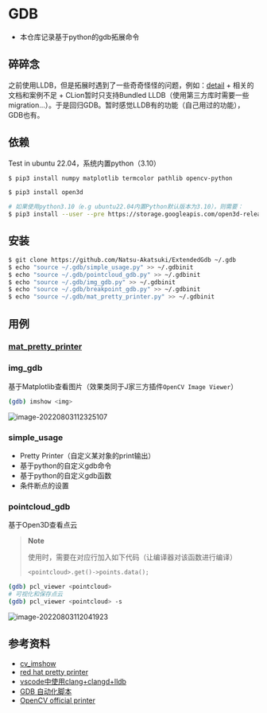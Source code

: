 # GDB

- 本仓库记录基于python的gdb拓展命令

## 碎碎念

之前使用LLDB，但是拓展时遇到了一些奇奇怪怪的问题，例如：[detail](https://discourse.llvm.org/t/fail-to-use-pdb-module-to-debug-lldb-python-command-module/63984) + 相关的文档和案例不足 + CLion暂时只支持Bundled LLDB（使用第三方库时需要一些migration...）。于是回归GDB。暂时感觉LLDB有的功能（自己用过的功能），GDB也有。

## 依赖

Test in ubuntu 22.04，系统内置python（3.10）

```bash
$ pip3 install numpy matplotlib termcolor pathlib opencv-python

$ pip3 install open3d

# 如果使用python3.10（e.g ubuntu22.04内置Python默认版本为3.10），则需要：
$ pip3 install --user --pre https://storage.googleapis.com/open3d-releases-master/python-wheels/open3d-0.15.2+a1f65dc-cp310-cp310-manylinux_2_27_x86_64.whl
```

## 安装

```bash
$ git clone https://github.com/Natsu-Akatsuki/ExtendedGdb ~/.gdb
$ echo "source ~/.gdb/simple_usage.py" >> ~/.gdbinit
$ echo "source ~/.gdb/pointcloud_gdb.py" >> ~/.gdbinit
$ echo "source ~/.gdb/img_gdb.py" >> ~/.gdbinit
$ echo "source ~/.gdb/breakpoint_gdb.py" >> ~/.gdbinit
$ echo "source ~/.gdb/mat_pretty_printer.py" >> ~/.gdbinit
```

## 用例

### [mat_pretty_printer](https://docs.opencv.org/4.x/d6/d25/tutorial_linux_gdb_pretty_printer.html#tutorial_linux_gdb_pretty_printer_installation)

### img_gdb

基于Matplotlib查看图片（效果类同于J家三方插件`OpenCV Image Viewer`）

```bash
(gdb) imshow <img>
```

![image-20220803112325107](https://natsu-akatsuki.oss-cn-guangzhou.aliyuncs.com/img/image-20220803112325107.png)

### simple_usage

- Pretty Printer（自定义某对象的print输出）
- 基于python的自定义gdb命令
- 基于python的自定义gdb函数
- 条件断点的设置

### pointcloud_gdb

基于Open3D查看点云

> **Note**</br>
>
> 使用时，需要在对应行加入如下代码（让编译器对该函数进行编译）
>
> ```c++
> <pointcloud>.get()->points.data();
> ```

```bash
(gdb) pcl_viewer <pointcloud>
# 可视化和保存点云
(gdb) pcl_viewer <pointcloud> -s
```

![image-20220803112041923](https://natsu-akatsuki.oss-cn-guangzhou.aliyuncs.com/img/image-20220803112041923.png)

## 参考资料

- [cv_imshow](https://github.com/cuekoo/GDB-ImageWatch)
- [red hat pretty printer](https://access.redhat.com/documentation/en-us/red_hat_enterprise_linux/6/html/developer_guide/debuggingprettyprinters)
- [vscode中使用clang+clangd+lldb](https://blog.mchook.cn/2021/08/17/vscode%E4%B8%AD%E4%BD%BF%E7%94%A8clang+clangd+lldb/)
- [GDB 自动化脚本](https://blog.csdn.net/nirendao/article/details/105942335)
- [OpenCV official printer](https://github.com/opencv/opencv/tree/4.x/samples/gdb)